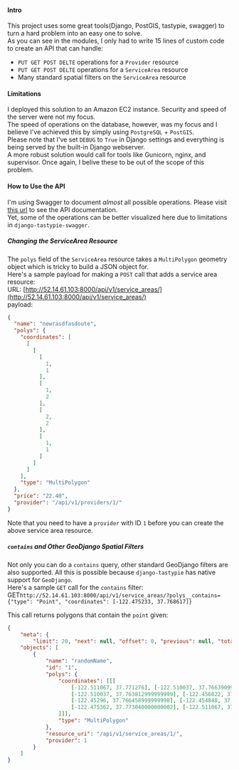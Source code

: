 #### Intro
This project uses some great tools(Django, PostGIS, tastypie, swagger) to turn a hard problem into an easy one to solve.   
As you can see in the modules, I only had to write 15 lines of custom code to create an API that can handle:
* `PUT GET POST DELTE` operations for a `Provider` resource
* `PUT GET POST DELTE` operations for a `ServiceArea` resource
* Many standard spatial filters on the `ServiceArea` resource

#### Limitations
I deployed this solution to an Amazon EC2 instance. Security and speed of the server were not my focus.   
The speed of operations on the database, however, was my focus and I believe I've achieved this by simply using `PostgreSQL` + `PostGIS`.   
Please note that I've set `DEBUG` to `True` in Django settings and everything is being served by the built-in Django webserver.  
A more robust solution would call for tools like Gunicorn, nginx, and supervisor. Once again, I belive these to be out of the scope of this problem.  

#### How to Use the API  
I'm using Swagger to document *almost* all possible operations. Please visit [this url](http://52.14.61.103:8000/api/doc) to see the API documentation.   
Yet, some of the operations can be better visualized here due to limitations in `django-tastypie-swagger`.  
##### Changing the ServiceArea Resource  
The `polys` field of the `ServiceArea` resource takes a `MultiPolygon` geometry object which is tricky to build a JSON object for.  
Here's a sample payload for making a `POST` call that adds a service area resource:  
URL: [http://52.14.61.103:8000/api/v1/service_areas/](http://52.14.61.103:8000/api/v1/service_areas/)  
payload:  
```json
{
  "name": "newrasdfasdoute",
  "polys": {
    "coordinates": [
      [
        [
          [
            1,
            1
          ],
          [
            1,
            2
          ],
          [
            2,
            2
          ],
          [
            1,
            1
          ]
        ]
      ]
    ],
    "type": "MultiPolygon"
  },
  "price": "22.40",
  "provider": "/api/v1/providers/1/"
}
```  
Note that you need to have a `provider` with ID `1` before you can create the above service area resource.  

##### `contains` and Other GeoDjango Spatial Filters  
Not only you can do a `contains` query, other standard GeoDjango filters are also supported. All this is possible because `django-tastypie` has native support for `GeoDjango`.   
Here's a sample `GET` call for the `contains` filter:     
GET`http://52.14.61.103:8000/api/v1/service_areas/?polys__contains={"type": "Point", "coordinates": [-122.475233, 37.768617]}`   

This call returns polygons that contain the `point` given:  
```json
{
    "meta": {
        "limit": 20, "next": null, "offset": 0, "previous": null, "total_count": 1},
    "objects": [
        {
            "name": "randomName",
            "id": "1",
            "polys": {
                "coordinates": [[[
                    [-122.511067, 37.771276], [-122.510037, 37.766390999999999],
                    [-122.510037, 37.763812999999999], [-122.456822, 37.765847999999998],
                    [-122.45296, 37.766458999999998], [-122.454848, 37.773989999999998],
                    [-122.475362, 37.773040000000002], [-122.511067, 37.771276]
                ]]],
                "type": "MultiPolygon"
            },
            "resource_uri": "/api/v1/service_areas/1/",
            "provider": 1
        }
    ]
}
```

